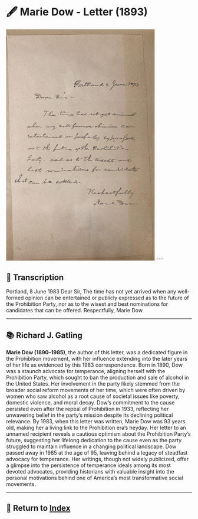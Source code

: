 # 🖋️ Marie Dow - Letter (1893)

<img src="assets/Dow_Letter.jpg" alt="Dow Letter" style="max-width: 80%; height: auto;"/>
---

## 📜 Transcription

Portland, 8 June 1983
Dear Sir,
The time has not yet arrived when any well-formed opinion can be entertained or publicly expressed as to the future of the Prohibition Party, nor as to the wisest and best nominations for candidates that can be offered.
Respectfully,
Marie Dow




---

## 📚 Richard J. Gatling

**Marie Dow (1890–1985)**, the author of this letter, was a dedicated figure in the Prohibition movement, with her influence extending into the later years of her life as evidenced by this 1983 correspondence. Born in 1890, Dow was a staunch advocate for temperance, aligning herself with the Prohibition Party, which sought to ban the production and sale of alcohol in the United States. Her involvement in the party likely stemmed from the broader social reform movements of her time, which were often driven by women who saw alcohol as a root cause of societal issues like poverty, domestic violence, and moral decay. Dow’s commitment to the cause persisted even after the repeal of Prohibition in 1933, reflecting her unwavering belief in the party’s mission despite its declining political relevance.
By 1983, when this letter was written, Marie Dow was 93 years old, making her a living link to the Prohibition era’s heyday. Her letter to an unnamed recipient reveals a cautious optimism about the Prohibition Party’s future, suggesting her lifelong dedication to the cause even as the party struggled to maintain influence in a changing political landscape. Dow passed away in 1985 at the age of 95, leaving behind a legacy of steadfast advocacy for temperance. Her writings, though not widely publicized, offer a glimpse into the persistence of temperance ideals among its most devoted advocates, providing historians with valuable insight into the personal motivations behind one of America’s most transformative social movements.


---

## 🔗 Return to [Index](index.md)
